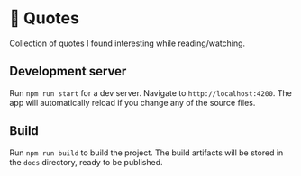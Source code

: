 # 📑 Quotes
Collection of quotes I found interesting while reading/watching.

## Development server
Run `npm run start` for a dev server. Navigate to `http://localhost:4200`. The app will automatically reload if you change any of the source files.

## Build
Run `npm run build` to build the project. The build artifacts will be stored in the `docs` directory, ready to be published.
